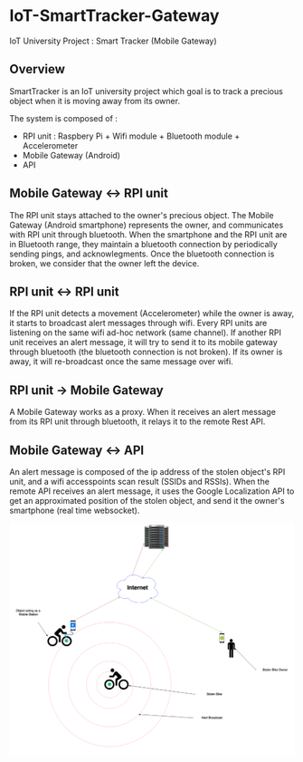 # IoT-SmartTracker-Gateway
IoT University Project : Smart Tracker (Mobile Gateway)

## Overview

SmartTracker is an IoT university project which goal is to track a precious object when it is moving away from its owner.

The system is composed of :
- RPI unit : Raspbery Pi + Wifi module + Bluetooth module + Accelerometer
- Mobile Gateway (Android)
- API

## Mobile Gateway <-> RPI unit

The RPI unit stays attached to the owner's precious object.
The Mobile Gateway (Android smartphone) represents the owner, and communicates with RPI unit through bluetooth. When the smartphone and the RPI unit are in Bluetooth range, they maintain a bluetooth connection by periodically sending pings, and acknowlegments.
Once the bluetooth connection is broken, we consider that the owner left the device. 

## RPI unit <-> RPI unit

If the RPI unit detects a movement (Accelerometer) while the owner is away, it starts to broadcast alert messages through wifi.
Every RPI units are listening on the same wifi ad-hoc network (same channel). If another RPI unit receives an alert message, it will try to send it to its mobile gateway through bluetooth (the bluetooth connection is not broken). If its owner is away, it will re-broadcast once the same message over wifi.

## RPI unit -> Mobile Gateway

A Mobile Gateway works as a proxy. When it receives an alert message from its RPI unit through bluetooth, it relays it to the remote Rest API.

## Mobile Gateway <-> API

An alert message is composed of the ip address of the stolen object's RPI unit, and a wifi accesspoints scan result (SSIDs and RSSIs).
When the remote API receives an alert message, it uses the Google Localization API to get an approximated position of the stolen object, and send it the owner's smartphone (real time websocket).

![Project sketch](https://github.com/m-baaziz/IoT-SmartTracker-Gateway/blob/master/iot_system_communication.png)
